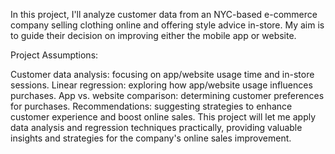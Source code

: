 In this project, I'll analyze customer data from an NYC-based e-commerce company selling clothing online and offering style advice in-store. My aim is to guide their decision on improving either the mobile app or website.

Project Assumptions:

Customer data analysis: focusing on app/website usage time and in-store sessions.
Linear regression: exploring how app/website usage influences purchases.
App vs. website comparison: determining customer preferences for purchases.
Recommendations: suggesting strategies to enhance customer experience and boost online sales.
This project will let me apply data analysis and regression techniques practically, providing valuable insights and strategies for the company's online sales improvement.
